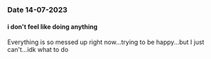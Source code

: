 ### Date 14-07-2023
#### i don't feel like doing anything
Everything is so messed up right now...trying to be happy...but I just can't...idk what to do